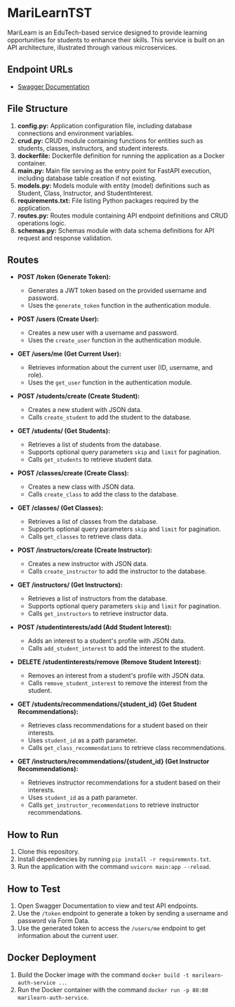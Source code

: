 # MariLearnTST

MariLearn is an EduTech-based service designed to provide learning opportunities for students to enhance their skills. This service is built on an API architecture, illustrated through various microservices.

## Endpoint URLs
- [Swagger Documentation](http://4.236.214.73/docs)

## File Structure
1. **config.py:** Application configuration file, including database connections and environment variables.
2. **crud.py:** CRUD module containing functions for entities such as students, classes, instructors, and student interests.
3. **dockerfile:** Dockerfile definition for running the application as a Docker container.
4. **main.py:** Main file serving as the entry point for FastAPI execution, including database table creation if not existing.
5. **models.py:** Models module with entity (model) definitions such as Student, Class, Instructor, and StudentInterest.
6. **requirements.txt:** File listing Python packages required by the application.
7. **routes.py:** Routes module containing API endpoint definitions and CRUD operations logic.
8. **schemas.py:** Schemas module with data schema definitions for API request and response validation.

## Routes
- **POST /token (Generate Token):**
  - Generates a JWT token based on the provided username and password.
  - Uses the `generate_token` function in the authentication module.

- **POST /users (Create User):**
  - Creates a new user with a username and password.
  - Uses the `create_user` function in the authentication module.

- **GET /users/me (Get Current User):**
  - Retrieves information about the current user (ID, username, and role).
  - Uses the `get_user` function in the authentication module.

- **POST /students/create (Create Student):**
  - Creates a new student with JSON data.
  - Calls `create_student` to add the student to the database.

- **GET /students/ (Get Students):**
  - Retrieves a list of students from the database.
  - Supports optional query parameters `skip` and `limit` for pagination.
  - Calls `get_students` to retrieve student data.

- **POST /classes/create (Create Class):**
  - Creates a new class with JSON data.
  - Calls `create_class` to add the class to the database.

- **GET /classes/ (Get Classes):**
  - Retrieves a list of classes from the database.
  - Supports optional query parameters `skip` and `limit` for pagination.
  - Calls `get_classes` to retrieve class data.

- **POST /instructors/create (Create Instructor):**
  - Creates a new instructor with JSON data.
  - Calls `create_instructor` to add the instructor to the database.

- **GET /instructors/ (Get Instructors):**
  - Retrieves a list of instructors from the database.
  - Supports optional query parameters `skip` and `limit` for pagination.
  - Calls `get_instructors` to retrieve instructor data.

- **POST /studentinterests/add (Add Student Interest):**
  - Adds an interest to a student's profile with JSON data.
  - Calls `add_student_interest` to add the interest to the student.

- **DELETE /studentinterests/remove (Remove Student Interest):**
  - Removes an interest from a student's profile with JSON data.
  - Calls `remove_student_interest` to remove the interest from the student.

- **GET /students/recommendations/{student_id} (Get Student Recommendations):**
  - Retrieves class recommendations for a student based on their interests.
  - Uses `student_id` as a path parameter.
  - Calls `get_class_recommendations` to retrieve class recommendations.

- **GET /instructors/recommendations/{student_id} (Get Instructor Recommendations):**
  - Retrieves instructor recommendations for a student based on their interests.
  - Uses `student_id` as a path parameter.
  - Calls `get_instructor_recommendations` to retrieve instructor recommendations.

## How to Run
1. Clone this repository.
2. Install dependencies by running `pip install -r requirements.txt`.
3. Run the application with the command `uvicorn main:app --reload`.

## How to Test
1. Open Swagger Documentation to view and test API endpoints.
2. Use the `/token` endpoint to generate a token by sending a username and password via Form Data.
3. Use the generated token to access the `/users/me` endpoint to get information about the current user.

## Docker Deployment
1. Build the Docker image with the command `docker build -t marilearn-auth-service ..`.
2. Run the Docker container with the command `docker run -p 80:80 marilearn-auth-service`.
